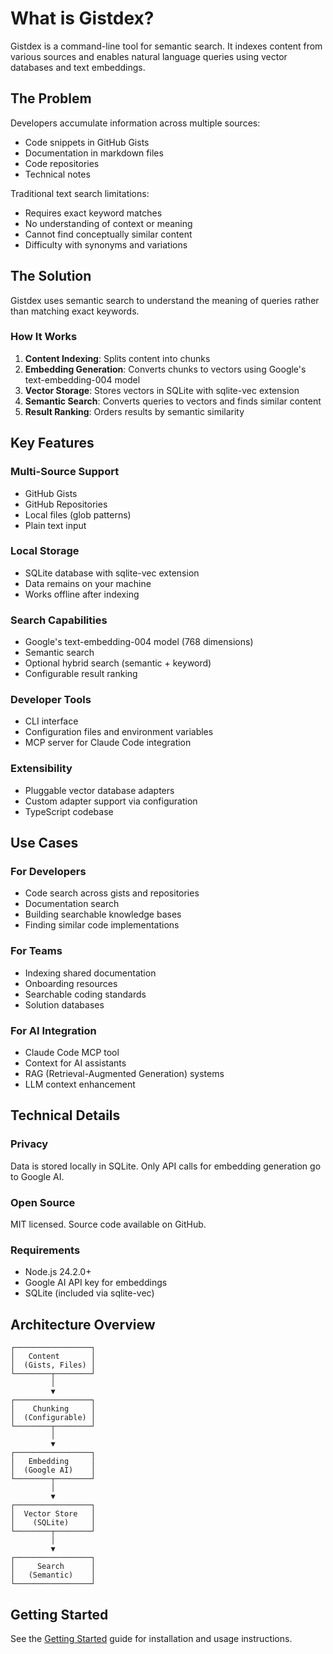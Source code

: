 # What is Gistdex?

Gistdex is a command-line tool for semantic search. It indexes content from various sources and enables natural language queries using vector databases and text embeddings.

## The Problem

Developers accumulate information across multiple sources:
- Code snippets in GitHub Gists
- Documentation in markdown files
- Code repositories
- Technical notes

Traditional text search limitations:
- Requires exact keyword matches
- No understanding of context or meaning
- Cannot find conceptually similar content
- Difficulty with synonyms and variations

## The Solution

Gistdex uses semantic search to understand the meaning of queries rather than matching exact keywords.

### How It Works

1. **Content Indexing**: Splits content into chunks
2. **Embedding Generation**: Converts chunks to vectors using Google's text-embedding-004 model
3. **Vector Storage**: Stores vectors in SQLite with sqlite-vec extension
4. **Semantic Search**: Converts queries to vectors and finds similar content
5. **Result Ranking**: Orders results by semantic similarity

## Key Features

### Multi-Source Support
- GitHub Gists
- GitHub Repositories
- Local files (glob patterns)
- Plain text input

### Local Storage
- SQLite database with sqlite-vec extension
- Data remains on your machine
- Works offline after indexing

### Search Capabilities
- Google's text-embedding-004 model (768 dimensions)
- Semantic search
- Optional hybrid search (semantic + keyword)
- Configurable result ranking

### Developer Tools
- CLI interface
- Configuration files and environment variables
- MCP server for Claude Code integration

### Extensibility
- Pluggable vector database adapters
- Custom adapter support via configuration
- TypeScript codebase

## Use Cases

### For Developers
- Code search across gists and repositories
- Documentation search
- Building searchable knowledge bases
- Finding similar code implementations

### For Teams
- Indexing shared documentation
- Onboarding resources
- Searchable coding standards
- Solution databases

### For AI Integration
- Claude Code MCP tool
- Context for AI assistants
- RAG (Retrieval-Augmented Generation) systems
- LLM context enhancement

## Technical Details

### Privacy
Data is stored locally in SQLite. Only API calls for embedding generation go to Google AI.

### Open Source
MIT licensed. Source code available on GitHub.

### Requirements
- Node.js 24.2.0+
- Google AI API key for embeddings
- SQLite (included via sqlite-vec)

## Architecture Overview

```
┌─────────────────┐
│   Content       │
│  (Gists, Files) │
└────────┬────────┘
         │
         ▼
┌─────────────────┐
│    Chunking     │
│  (Configurable) │
└────────┬────────┘
         │
         ▼
┌─────────────────┐
│   Embedding     │
│  (Google AI)    │
└────────┬────────┘
         │
         ▼
┌─────────────────┐
│  Vector Store   │
│    (SQLite)     │
└────────┬────────┘
         │
         ▼
┌─────────────────┐
│     Search      │
│   (Semantic)    │
└─────────────────┘
```

## Getting Started

See the [Getting Started](./getting-started.md) guide for installation and usage instructions.